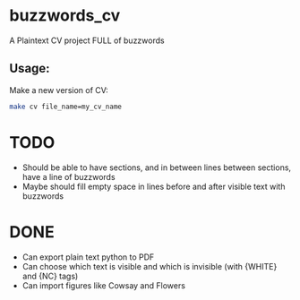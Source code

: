 # buzzwords_cv
A Plaintext CV project FULL of buzzwords

## Usage:
Make a new version of CV:
```bash
make cv file_name=my_cv_name
```

# TODO
- Should be able to have sections, and in between lines between sections, have a line of buzzwords
- Maybe should fill empty space in lines before and after visible text with buzzwords

# DONE
- Can export plain text python to PDF
- Can choose which text is visible and which is invisible (with {WHITE} and {NC} tags)
- Can import figures like Cowsay and Flowers
